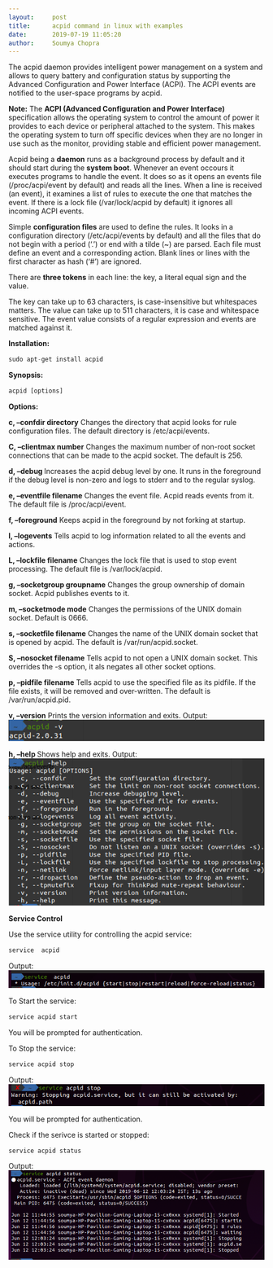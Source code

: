 ```yaml
---
layout:     post
title:      acpid command in linux with examples
date:       2019-07-19 11:05:20
author:     Soumya Chopra
---
```

 
The acpid daemon provides intelligent power management on a system and allows to query battery and configuration status by supporting the Advanced Configuration and Power Interface (ACPI). The ACPI events are notified to the user-space programs by acpid.

<b>Note:</b> The <b>ACPI (Advanced Configuration and Power Interface)</b> specification allows the operating system to control the amount of power it provides to each device or peripheral attached to the system. This makes the operating system to turn off specific devices when they are no longer in use such as the monitor, providing stable and efficient power management.

Acpid being a <b>daemon</b> runs as a background process by default and it should start during the <b>system boot</b>. Whenever an event occours it executes programs to handle the event. It does so as it opens an </b>events file (/proc/acpi/event by default)</b> and reads all the lines. When a line is received (an event), it examines a list of rules to execute the one that matches the event. If there is a lock file (/var/lock/acpid by default) it ignores all incoming ACPI events.

Simple <b>configuration files</b> are used to define the rules. It looks in a configuration directory (/etc/acpi/events by default) and all the files that do not begin with a period (‘.’) or end with a tilde (~) are parsed. Each file must define an event and a corresponding action. Blank lines or lines with the first character as hash (‘#’) are ignored.

There are <b>three tokens</b> in each line: the key, a literal equal sign and the value.

The key can take up to 63 characters, is case-insensitive but whitespaces matters.
The value can take up to 511 characters, it is case and whitespace sensitive. The event value consists of a regular expression and events are matched against it.

<b>Installation:</b>

```python
sudo apt-get install acpid 
```
<b>Synopsis:</b>

```python
acpid [options]
```
<b>Options:</b>

<b>c, –confdir directory</b>
Changes the directory that acpid looks for rule configuration files. The default directory is /etc/acpi/events.

<b>C, –clientmax number</b>
Changes the maximum number of non-root socket connections that can be made to the acpid socket. The default is 256.

<b>d, –debug </b>
Increases the acpid debug level by one. It runs in the foreground if the debug level is non-zero and logs to stderr and to the regular syslog.

<b>e, –eventfile filename</b>
Changes the event file. Acpid reads events from it. The default file is /proc/acpi/event.

<b>f, –foreground</b>
Keeps acpid in the foreground by not forking at startup.

<b>l, –logevents</b>
Tells acpid to log information related to all the events and actions.

<b>L, –lockfile filename</b>
Changes the lock file that is used to stop event processing. The default file is /var/lock/acpid.

<b>g, –socketgroup groupname</b>
Changes the group ownership of domain socket. Acpid publishes events to it.

<b>m, –socketmode mode</b>
Changes the permissions of the UNIX domain socket. Default is 0666.

<b>s, –socketfile filename</b>
Changes the name of the UNIX domain socket that is opened by acpid. The default is /var/run/acpid.socket.

<b>S, –nosocket filename</b>
Tells acpid to not open a UNIX domain socket. This overrides the -s option, it als negates all other socket options.

<b>p, –pidfile filename</b>
Tells acpid to use the specified file as its pidfile. If the file exists, it will be removed and over-written. The default is /var/run/acpid.pid.

<b>v, –version</b>
Prints the version information and exits.
Output:
![acpid](/favicons/acpidversion1.png)

<b>h, –help </b>
Shows help and exits.
Output:
![acpid](/favicons/acpidhelp.png)


<b>Service Control</b>

Use the service utility for controlling the acpid service:

```python
service  acpid
```
Output:
![acpid](/favicons/serviceacpid..png)

To Start the service:

```python
service acpid start
```
You will be prompted for authentication.

To Stop the service:

```python
service acpid stop
```
Output:
![acpid](/favicons/stopservice11.png)

You will be prompted for authentication.

Check if the serivce is started or stopped:

```python
service acpid status
```
Output:
![acpid](/favicons/stopservice.1.png)


